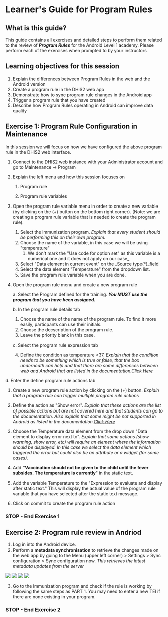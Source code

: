# Learner's Guide for Program Rules

## What is this guide?

This guide contains all exercises and detailed steps to perform them related to the review of ***Program Rules*** for the Android Level 1 academy. Please perform each of the exercises when prompted to by your instructors

## Learning objectives for this session

1. Explain the differences between Program Rules in the web and the Android version
2. Create a program rule in the DHIS2 web app
3. Demonstrate how to sync program rule changes in the Android app
4. Trigger a program rule that you have created
5. Describe how Program Rules operating in Android can improve data quality

## Exercise 1: Program Rule Configuration in Maintenance

In this session we will focus on how we have configured the above program rule in the DHIS2 web interface.

1. Connect to the DHIS2 web instance with your Administrator account and go to Maintenance -> Program

2. Explain the left menu and how this session focuses on
    1. Program rule

    2. Program rule variables

3. Open the program rule variable menu in order to create a new variable (by clicking on the (+) button on the bottom right corner). (Note: we are creating a program rule variable that is needed to create the program rule).
   1. Select the Immunization program. *Explain that every student should be performing this on their own program.* 
   2. Choose the name of the variable, in this case we will be using "temperature"
      1. We don't mark the "Use code for option set" as this variable is a numerical one and it does not apply on our case_
   3. Select "Data element in current event" on the _Source type(*)_field
   4. Select the data element "Temperature" from the dropdown list.
   5. Save the program rule variable when you are done.

4. Open the program rule menu and create a new program rule

    a. Select the Program defined for the training. ***You MUST use the program that you have been assigned.***

    b. In the program rule details tab

    1. Choose the name of the name of the program rule. To find it more easily, particpants can use their initials.
    2. Choose the decscription of the program rule.
    3. Leave the priority blank in this case. 
    
    c. Select the program rule expression tab

    4. Define the condition as temperature >37. 
    _Explain that the condition needs to be something which is true or false, that the box underneath can help and that there are some differences between web and Android that are listed in the documentation.[Click Here](https://docs.dhis2.org/en/full/use/dhis2-android-app.html#capture_app_pr)_

d. Enter the define program rule actions tab

1. Create a new program rule action by clicking on the (+) button. _Explain that a program rule can trigger multiple program rule actions_

2. Define the action as "Show error". _Explain that these actions are the list of possible actions but are not covered here and that students can go to the documentation. Also explain that some might be not supported in Android as listed in the documentation.[Click Here](https://docs.dhis2.org/en/full/use/dhis2-android-app.html#capture_app_pr)_

3. Choose the Temperature data element from the drop down "Data element to display error next to". _Explain that some actions (show warming, show error, etc) will require an element where the information should be displayed. In this case we select the data element which triggered the error but could also be an attribute or a widget (for some cases)._

4. Add **"Vaccination should not be given to the child until the fever subsides. The temperature is currently**" in the static text.

5. Add the variable Temperature to the "Expression to evaluate and display after static text." This will display the actual value of the program rule variable that you have selected after the static text message.

6. Click on commit to create the program rule action

### STOP - End Exercise 1

## Exercise 2: Program rule review in Andriod 

1. Log in into the Android device.
2. Perform a **metadata synchronisation** to retrieve the changes made on the web app by going to the Menu (upper left corner) > Settings > Sync configuration > Sync configuration now. 
_This retrieves the latest metadata updates from the server_

![](images/programrules/image2.png)
![](images/programrules/image5.png)
![](images/programrules/image4.png)
![](images/programrules/image1.png)

3. Go to the Immunization program and check if the rule is working by following the same steps as PART 1. You may need to enter a new TEI if there are none existing in your program.

### STOP - End Exercise 2